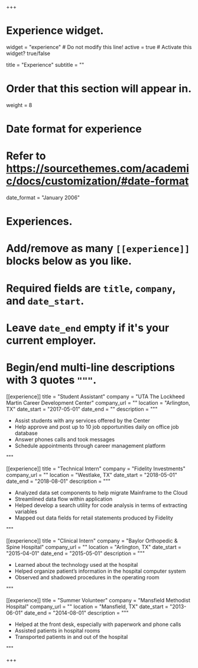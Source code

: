 +++
# Experience widget.
widget = "experience"  # Do not modify this line!
active = true  # Activate this widget? true/false

title = "Experience"
subtitle = ""

# Order that this section will appear in.
weight = 8

# Date format for experience
#   Refer to https://sourcethemes.com/academic/docs/customization/#date-format
date_format = "January 2006"

# Experiences.
#   Add/remove as many `[[experience]]` blocks below as you like.
#   Required fields are `title`, `company`, and `date_start`.
#   Leave `date_end` empty if it's your current employer.
#   Begin/end multi-line descriptions with 3 quotes `"""`.

[[experience]]
  title = "Student Assistant"
  company = "UTA The Lockheed Martin Career Development Center"
  company_url = ""
  location = "Arlington, TX"
  date_start = "2017-05-01"
  date_end = ""
  description = """
  
  * Assist students with any services offered by the Center
  * Help approve and post up to 10 job opportunities daily on office job database
  * Answer phones calls and took messages
  * Schedule appointments through career management platform


  """
  
  [[experience]]
  title = "Technical Intern"
  company = "Fidelity Investments"
  company_url = ""
  location = "Westlake, TX"
  date_start = "2018-05-01"
  date_end = "2018-08-01"
  description = """

  * Analyzed data set components to help migrate Mainframe to the Cloud
  * Streamlined data flow within application
  * Helped develop a search utility for code analysis in terms of extracting variables
  * Mapped out data fields for retail statements produced by Fidelity


  """
  
  [[experience]]
  title = "Clinical Intern"
  company = "Baylor Orthopedic & Spine Hospital"
  company_url = ""
  location = "Arlington, TX"
  date_start = "2015-04-01"
  date_end = "2015-05-01"
  description = """
 
  * Learned about the technology used at the hospital
  * Helped organize patient’s information in the hospital computer system 
  * Observed and shadowed procedures in the operating room


  """
  
  [[experience]]
  title = "Summer Volunteer"
  company = "Mansfield Methodist Hospital"
  company_url = ""
  location = "Mansfield, TX"
  date_start = "2013-06-01"
  date_end = "2014-08-01"
  description = """
 
  * Helped at the front desk, especially with paperwork and phone calls
  * Assisted patients in hospital rooms
  * Transported patients in and out of the hospital 


  """

+++
